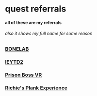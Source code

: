 # quest referrals
#### all of these are my referrals
###### also it shows my full name for some reason
### [BONELAB](https://www.oculus.com/appreferrals/brokennpc/4215734068529064/?utm_source=2)

### [IEYTD2](https://www.oculus.com/appreferrals/brokennpc/2970998659623177/?utm_source=2)

### [Prison Boss VR](https://www.oculus.com/appreferrals/brokennpc/3446712548672561/?utm_source=2)

### [Richie's Plank Experience](https://www.oculus.com/appreferrals/brokennpc/1642239225880682/?utm_source=2)
